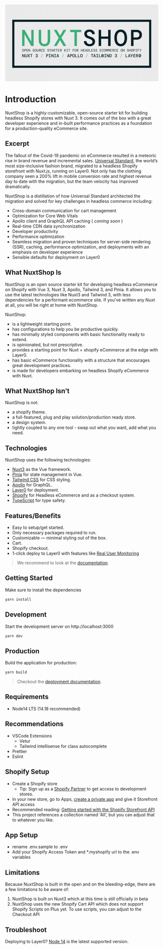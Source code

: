 <div align="center">
<img src=".github/nuxtshop_github.jpg" alt="NuxtShop"/>
</div>

# Introduction

NuxtShop is a highly-customizable, open-source starter kit for building headless Shopify stores with Nuxt 3. It comes out of the box
with a great developer experience and in-built performance practices as a foundation for a production-quality eCommerce site.

## Excerpt

The fallout of the Covid-19 pandemic on eCommerce resulted in a meteoric rise in brand revenue and incremental sales. [Universal Standard](https://www.universalstandard.com), the world’s most size-inclusive fashion brand, migrated to a headless Shopify storefront with Nuxt.js, running on Layer0. Not only has the clothing company seen a 200% lift in mobile conversion rate and highest revenue day to date with the migration, but the team velocity has improved dramatically.

NuxtShop is a distillation of how Universal Standard architected the migration and solved for key challenges in headless commerce including:

- Cross-domain communication for cart management
- Optimization for Core Web Vitals
- Apollo client and GraphQL API caching ( _coming soon_ )
- Real-time CDN data synchronization
- Developer productivity
- Performance optimization
- Seamless migration and proven techniques for server-side rendering (SSR), caching, performance optimization, and deployments with an emphasis on developer experience
- Sensible defaults for deployment on Layer0

## What NuxtShop Is

NuxtShop is an open source starter kit for developing headless eCommerce on Shopify with Vue 3, Nuxt 3, Apollo, Tailwind 3, and Pinia. It allows you to use the latest technologies like Nuxt3 and Tailwind 3, with less dependencies for a performant ecommerce site. If you’ve written any Nuxt at all, you will be right at home with NuxtShop.

NuxtShop:

- is a lightweight starting point.
- has configurations to help you be productive quickly.
- has minimally styled components with basic functionality ready to extend.
- is opinionated, but not prescriptive.
- provides a starting point for Nuxt + shopify eCommerce at the edge with Layer0.
- has basic eCommerce functionality with a structure that encourages great development practices.
- is made for developers embarking on headless Shopify eCommerce with Nuxt.

## What NuxtShop Isn’t

NuxtShop is not:

- a shopify theme.
- a full-featured, plug and play solution/production ready store.
- a design system.
- tightly coupled to any one tool - swap out what you want, add what you need.

## Technologies

NuxtShop uses the following technologies:

- [Nuxt3](https://v3.nuxtjs.org) as the Vue framework.
- [Pinia](https://pinia.vuejs.org/) for state management in Vue.
- [Tailwind CSS](https://tailwindcss.com) for CSS styling.
- [Apollo](https://www.apollographql.com) for GraphQL.
- [Layer0](https://www.layer0.co) for deployment.
- [Shopify](https://www.shopify.com/online) for Headless eCommerce and as a checkout system.
- [TypeScript](https://www.typescriptlang.org) for type safety.

## Features/Benefits

- Easy to setup/get started.
- Only necessary packages required to run.
- Customizable — minimal styling out of the box.
- Cart.
- Shopify checkout.
- 1-click deploy to Layer0 with features like [Real User Monitoring](https://www.layer0.co/rum)

> We recommend to look at the [documentation](https://v3.nuxtjs.org).

## Getting Started

Make sure to install the dependencies

```bash
yarn install
```

## Development

Start the development server on http://localhost:3000

```bash
yarn dev
```

## Production

Build the application for production:

```bash
yarn build
```

> Checkout the [deployment documentation](https://v3.nuxtjs.org/docs/deployment).

## Requirements

- Node14 LTS (14.18 recommended)

## Recommendations

- VSCode Extensions
  - Vetur
  - Tailwind intellisense for class autocomplete
- Prettier
- Eslint

## Shopify Setup

- Create a Shopify store
  - Tip: Sign up as a [Shopify Partner](https://www.shopify.com/partners) to get access to development stores.
- In your new store, go to Apps, [create a private app](https://help.shopify.com/en/manual/apps/private-apps) and give it Storefront API access
- Recommended reading: [Getting started with the Shopify Storefront API](https://shopify.dev/api/storefront/getting-started)
- This project references a collection named 'All', but you can adjust that to whatever you like.

## App Setup

- rename .env.sample to .env
- Add your Shopify Access Token and \*.myshopify url to the .env variables

## Limitations

Because NuxtShop is built in the open and on the bleeding-edge, there are a few limitations to be aware of:

1. NuxtShop is built on Nuxt3 which at this time is still officially in beta
2. NuxtShop uses the new Shopify Cart API which does not support Shopify Scripts on Plus yet. To use scripts, you can adjust to the Checkout API


## Troubleshoot

Deploying to Layer0? [Node 14](https://forum.layer0.co/t/layer0-doesnt-work-with-node-16/577) is the latest supported version.